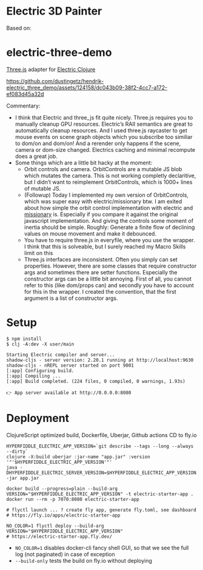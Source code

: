 # Electric 3D Painter

Based on:

# electric-three-demo
[Three.js](https://threejs.org/) adapter for [Electric Clojure](https://github.com/hyperfiddle/electric)

https://github.com/dustingetz/hendrik-electric_three_demo/assets/124158/dc043b09-38f2-4cc7-a172-ef083d45a32d

Commentary:
* I think that Electric and three_js fit quite nicely. Three.js requires you to manually cleanup GPU resources. Electric’s RAII semantics are great to automatically cleanup resources.  And I used three.js raycaster to get mouse events on scene graph objects which you subscribe too similiar to dom/on and dom/on! And a rerender only happens if the scene, camera or dom-size changed. Electrics caching and minimal recompute does a great job.
* Some things which are a little bit hacky at the moment:
  * Orbit controls and camera. OrbitControls are a mutable JS blob which mutates the camera. This is not working completly declaritive, but I didn’t want to reimplement OrbitControls, which is 1000+ lines of mutable JS.
  * (Followup) Today I implemented my own version of OrbitControls, which was super easy with electric/missionary btw. I am exited about how simple the orbit control implementation with electric and [missionary](https://github.com/leonoel/missionary) is. Especially if you compare it against the original javascript implementation. And giving the controls some moment of inertia should be simple. Roughly: Generate a finite flow of declining values on mouse movement and make it debounced.
  * You have to require three.js in everyfile, where you use the wrapper. I think that this is solveable, but I surely reached my Macro Skills limit on this
  * Three.js interfaces are inconsistent. Often you simply can set properties. However, there are some classes that require constructor args and sometimes there are setter functions. Especially the constructor args can be a little bit annoying. First of all, you cannot refer to this (like dom/props can) and secondly you have to account for this in the wrapper. I created the convention, that the first argument is a list of constructor args.

# Setup

```
$ npm install
$ clj -A:dev -X user/main

Starting Electric compiler and server...
shadow-cljs - server version: 2.20.1 running at http://localhost:9630
shadow-cljs - nREPL server started on port 9001
[:app] Configuring build.
[:app] Compiling ...
[:app] Build completed. (224 files, 0 compiled, 0 warnings, 1.93s)

👉 App server available at http://0.0.0.0:8080
```

# Deployment

ClojureScript optimized build, Dockerfile, Uberjar, Github actions CD to fly.io

```
HYPERFIDDLE_ELECTRIC_APP_VERSION=`git describe --tags --long --always --dirty`
clojure -X:build uberjar :jar-name "app.jar" :version '"'$HYPERFIDDLE_ELECTRIC_APP_VERSION'"'
java -DHYPERFIDDLE_ELECTRIC_SERVER_VERSION=$HYPERFIDDLE_ELECTRIC_APP_VERSION -jar app.jar
```

```
docker build --progress=plain --build-arg VERSION="$HYPERFIDDLE_ELECTRIC_APP_VERSION" -t electric-starter-app .
docker run --rm -p 7070:8080 electric-starter-app
```

```
# flyctl launch ... ? create fly app, generate fly.toml, see dashboard
# https://fly.io/apps/electric-starter-app

NO_COLOR=1 flyctl deploy --build-arg VERSION="$HYPERFIDDLE_ELECTRIC_APP_VERSION"
# https://electric-starter-app.fly.dev/
```

- `NO_COLOR=1` disables docker-cli fancy shell GUI, so that we see the full log (not paginated) in case of exception
- `--build-only` tests the build on fly.io without deploying
